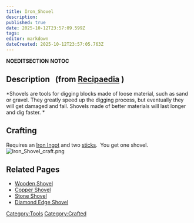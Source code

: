 ```yaml
---
title: Iron_Shovel
description: 
published: true
date: 2025-10-12T23:57:09.599Z
tags: 
editor: markdown
dateCreated: 2025-10-12T23:57:05.763Z
---
```


__NOEDITSECTION__ __NOTOC__

## Description   (from [Recipaedia](Recipaedia "wikilink") ) 

*Shovels are tools for digging blocks made of loose material, such as
sand or gravel. They greatly speed up the digging process, but
eventually they will get damaged and fail. Shovels made of better
materials will last longer and dig faster. *

## Crafting

Requires an [Iron Ingot](Iron_Ingot "wikilink") and two
[sticks](stick "wikilink").  You get one shovel. 
![Iron_Shovel_craft.png](Iron_Shovel_craft.png
"Iron_Shovel_craft.png")

## Related Pages 

  - [Wooden Shovel](Wooden_Shovel "wikilink")
  - [Copper Shovel](Copper_Shovel "wikilink")
  - [Stone Shovel](Stone_Shovel "wikilink")
  - [Diamond Edge Shovel](Diamond_Edge_Shovel "wikilink")

[Category:Tools](Category:Tools "wikilink")
[Category:Crafted](Category:Crafted "wikilink")
